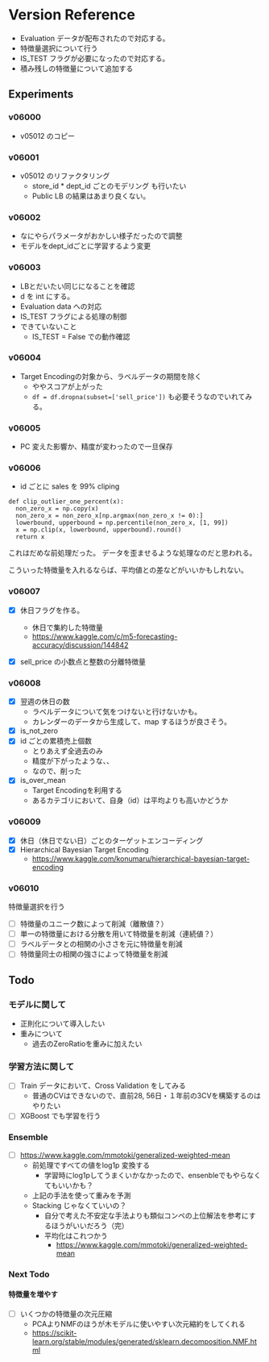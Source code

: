 # Version Reference

- Evaluation データが配布されたので対応する。
- 特徴量選択について行う
- IS_TEST フラグが必要になったので対応する。
- 積み残しの特徴量について追加する

## Experiments
### v06000
- v05012 のコピー

### v06001
- v05012 のリファクタリング
  - store_id * dept_id ごとのモデリング も行いたい
  - Public LB の結果はあまり良くない。

### v06002
- なにやらパラメータがおかしい様子だったので調整
- モデルをdept_idごとに学習するよう変更

### v06003
- LBとだいたい同じになることを確認
- d を int にする。
- Evaluation data への対応
- IS_TEST フラグによる処理の制御
- できていないこと
  - IS_TEST = False での動作確認

### v06004
- Target Encodingの対象から、ラベルデータの期間を除く
  - ややスコアが上がった
  - `df = df.dropna(subset=['sell_price'])` も必要そうなのでいれてみる。

### v06005
- PC 変えた影響か、精度が変わったので一旦保存

### v06006
- id ごとに sales を 99% cliping
```
def clip_outlier_one_percent(x):
  non_zero_x = np.copy(x)
  non_zero_x = non_zero_x[np.argmax(non_zero_x != 0):]
  lowerbound, upperbound = np.percentile(non_zero_x, [1, 99])
  x = np.clip(x, lowerbound, upperbound).round()
  return x
```

これはだめな前処理だった。
データを歪ませるような処理なのだと思われる。

こういった特徴量を入れるならば、平均値との差などがいいかもしれない。


### v06007
- [x] 休日フラグを作る。
  - 休日で集約した特徴量
  - https://www.kaggle.com/c/m5-forecasting-accuracy/discussion/144842
- [x] sell_price の小数点と整数の分離特徴量


### v06008
- [x] 翌週の休日の数
  - ラベルデータについて気をつけないと行けないかも。
  - カレンダーのデータから生成して、map するほうが良さそう。
- [x] is_not_zero
- [x] id ごとの累積売上個数
  - とりあえず全過去のみ
  - 精度が下がったような、、
  - なので、削った
- [x] is_over_mean
  - Target Encodingを利用する
  - あるカテゴリにおいて、自身（id）は平均よりも高いかどうか

### v06009
- [x] 休日（休日でない日）ごとのターゲットエンコーディング
- [x] Hierarchical Bayesian Target Encoding
   - https://www.kaggle.com/konumaru/hierarchical-bayesian-target-encoding

### v06010
特徴量選択を行う

- [ ] 特徴量のユニーク数によって削減（離散値？）
- [ ] 単一の特徴量における分散を用いて特徴量を削減（連続値？）
- [ ] ラベルデータとの相関の小ささを元に特徴量を削減
- [ ] 特徴量同士の相関の強さによって特徴量を削減

## Todo
### モデルに関して
- 正則化について導入したい
- 重みについて
  - 過去のZeroRatioを重みに加えたい

### 学習方法に関して
- [ ] Train データにおいて、Cross Validation をしてみる
  - 普通のCVはできないので、直前28, 56日・１年前の3CVを構築するのはやりたい
- [ ] XGBoost でも学習を行う

### Ensemble
- [ ] https://www.kaggle.com/mmotoki/generalized-weighted-mean
  - 前処理ですべての値をlog1p 変換する
    - 学習時にlog1pしてうまくいかなかったので、ensenbleでもやらなくてもいいかも？
  - 上記の手法を使って重みを予測
  - Stacking じゃなくていいの？
    - 自分で考えた不安定な手法よりも類似コンペの上位解法を参考にするほうがいいだろう（完）
    - 平均化はこれつかう
      - https://www.kaggle.com/mmotoki/generalized-weighted-mean


### Next Todo
#### 特徴量を増やす
- [ ] いくつかの特徴量の次元圧縮
  - PCAよりNMFのほうが木モデルに使いやすい次元縮約をしてくれる
  - https://scikit-learn.org/stable/modules/generated/sklearn.decomposition.NMF.html
